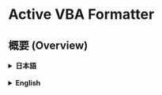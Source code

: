 # Active VBA Formatter

## 概要 (Overview)

<details>
<summary><strong>日本語</strong></summary>

---

**Active VBA Formatter** は、Excel VBAの開発効率を劇的に向上させるためのリアルタイム・コードフォーマッターです。

このツールはバックグラウンドで起動し、現在アクティブになっているExcelファイルを常時監視します。あなたがVBE（Visual Basic Editor）でコードを記述し、ファイルを保存するたびに、瞬時にコードのインデントを美しく整形します。

手動でのインデント調整という煩わしい作業から解放され、コーディングそのものに集中できる環境を提供します。

### 主な機能

-   **リアルタイム監視**: フォアグラウンドのExcelブックを自動で認識し、監視対象を動的に切り替えます。
-   **自動フォーマット**: VBAコードの保存 (`Ctrl+S`) を検知し、瞬時にインデントを整形します。
    -   `If`, `Select Case`, `For`, `Do`, `With`, `Sub`, `Function`, `Property` 等のブロック構造に対応。
    -   ネストされた複雑なブロック構造も正確に解析します。
-   **スマートな終了処理**: 監視対象のExcelがすべて終了すると、ツールを終了するか確認ダイアログを表示します。

### スクリーンショット

![active_vba_formatter_jp](https://github.com/user-attachments/assets/0031d017-c571-49c0-a427-37a4ae651631)

### 動作環境

-   **OS**: Windows 10 / 11 (本ツールはWindows専用です)
-   **アプリケーション**: Microsoft Excel

### 使い方

#### 実行ファイル (.exe) を使う

Pythonの環境構築が不要なため、ほとんどのユーザーにこの方法を推奨します。

1.  **ファイルのダウンロード**
    -   本リポジトリの [**Releasesページ**](https://github.com/TC-AJINORI/Py-VBA-Formatter-Suite/tree/main/_Releases) にアクセスします。
    -   最新バージョンのアセットから `active_vba_formatter.exe` をダウンロードします。

2.  **セキュリティに関する重要な注意**
    -   本プログラムは開発者によるデジタル署名が行われていません。そのため、ダウンロード時や実行時に **Windows Defender SmartScreen** やお使いのアンチウイルスソフトによって警告が表示される場合があります。
    -   これは、未知の実行ファイルに対する標準的な保護機能であり、必ずしもウイルスを意味するものではありません。
    -   実行するには、以下のように操作してください。
        -   Windowsの警告画面で **詳細情報** をクリックします。
        -   次に表示される **実行** ボタンをクリックします。
    -   本プログラムのダウンロードおよび実行は、これらのリスクを理解した上で、**自己の責任において**行ってください。

3.  **ツールの起動**
    -   ダウンロードした `active_vba_formatter.exe` をダブルクリックして実行します。
    -   ツールがバックグラウンドで起動し、Excelの監視を開始します。

### 注意事項

-   VBAプロジェクトがパスワードで保護されている場合、コードの読み書きがブロックされるため、本ツールは機能しません。
-   Excelが「応答なし」の状態になると、COM接続エラーが発生し、監視が中断されることがあります。

### ライセンス

このプロジェクトはMITライセンスの下で公開されています。詳細は `LICENSE` ファイルをご覧ください。

---
</details>

<br>

<details>
<summary><strong>English</strong></summary>

---

**Active VBA Formatter** is a real-time code formatter designed to dramatically improve the development efficiency of Excel VBA.

This tool runs in the background and constantly monitors the currently active Excel file. Every time you write code in the VBE (Visual Basic Editor) and save the file, it instantly and beautifully formats the code indentation.

It frees you from the tedious task of manual indentation, providing an environment where you can focus solely on coding.

### Features

-   **Real-time Monitoring**: Automatically recognizes the foreground Excel workbook and dynamically switches the monitoring target.
-   **Automatic Formatting**: Detects when VBA code is saved (`Ctrl+S`) and instantly formats the indentation.
    -   Supports block structures such as `If`, `Select Case`, `For`, `Do`, `With`, `Sub`, `Function`, and `Property`.
    -   Accurately parses complex nested block structures.
-   **Smart Exit Handling**: Displays a confirmation dialog to exit the tool when all monitored Excel windows are closed.

### Screenshot

![active_vba_formatter_en](https://github.com/user-attachments/assets/0031d017-c571-49c0-a427-37a4ae651631)

### System Requirements

-   **OS**: Windows 10 / 11 (This tool is for Windows only)
-   **Application**: Microsoft Excel

### Usage

#### Using the executable file (.exe)

This method is recommended for most users as it does not require setting up a Python environment.

1.  **Download the File**
    -   Access the [**Releases page**](https://github.com/TC-AJINORI/Py-VBA-Formatter-Suite/tree/main/_Releases) of this repository.
    -   Download `active_vba_formatter.exe` from the assets of the latest version.

2.  **Important Security Note**
    -   This program is not digitally signed by the developer. Therefore, you may see warnings from **Windows Defender SmartScreen** or your antivirus software when downloading or running it.
    -   This is a standard protection feature for unknown executables and does not necessarily mean it is a virus.
    -   To run it, please follow these steps:
        -   On the Windows warning screen, click **More info**.
        -   Then, click the **Run anyway** button that appears.
    -   Please download and run this program **at your own risk**, understanding these factors.

3.  **Launch the Tool**
    -   Double-click the downloaded `active_vba_formatter.exe` to run it.
    -   The tool will start in the background and begin monitoring Excel.

### Notes

-   If a VBA project is password-protected, this tool will not function as code reading and writing will be blocked.
-   If Excel becomes "Not Responding," a COM connection error may occur, and monitoring may be interrupted.

### License

This project is licensed under the MIT License - see the `LICENSE` file for details.

---
</details>
